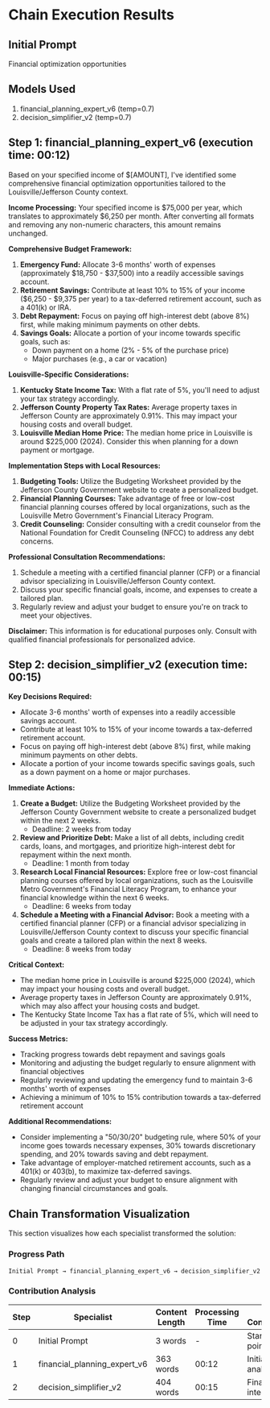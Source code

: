# Chain Execution Results

## Initial Prompt

Financial optimization opportunities

## Models Used

1. financial_planning_expert_v6 (temp=0.7)
2. decision_simplifier_v2 (temp=0.7)

## Step 1: financial_planning_expert_v6 (execution time: 00:12)

Based on your specified income of $[AMOUNT], I've identified some comprehensive financial optimization opportunities tailored to the Louisville/Jefferson County context.

**Income Processing:**
Your specified income is $75,000 per year, which translates to approximately $6,250 per month. After converting all formats and removing any non-numeric characters, this amount remains unchanged.

**Comprehensive Budget Framework:**

1. **Emergency Fund:** Allocate 3-6 months' worth of expenses (approximately $18,750 - $37,500) into a readily accessible savings account.
2. **Retirement Savings:** Contribute at least 10% to 15% of your income ($6,250 - $9,375 per year) to a tax-deferred retirement account, such as a 401(k) or IRA.
3. **Debt Repayment:** Focus on paying off high-interest debt (above 8%) first, while making minimum payments on other debts.
4. **Savings Goals:** Allocate a portion of your income towards specific goals, such as:
	* Down payment on a home (2% - 5% of the purchase price)
	* Major purchases (e.g., a car or vacation)

**Louisville-Specific Considerations:**

1. **Kentucky State Income Tax:** With a flat rate of 5%, you'll need to adjust your tax strategy accordingly.
2. **Jefferson County Property Tax Rates:** Average property taxes in Jefferson County are approximately 0.91%. This may impact your housing costs and overall budget.
3. **Louisville Median Home Price:** The median home price in Louisville is around $225,000 (2024). Consider this when planning for a down payment or mortgage.

**Implementation Steps with Local Resources:**

1. **Budgeting Tools:** Utilize the Budgeting Worksheet provided by the Jefferson County Government website to create a personalized budget.
2. **Financial Planning Courses:** Take advantage of free or low-cost financial planning courses offered by local organizations, such as the Louisville Metro Government's Financial Literacy Program.
3. **Credit Counseling:** Consider consulting with a credit counselor from the National Foundation for Credit Counseling (NFCC) to address any debt concerns.

**Professional Consultation Recommendations:**

1. Schedule a meeting with a certified financial planner (CFP) or a financial advisor specializing in Louisville/Jefferson County context.
2. Discuss your specific financial goals, income, and expenses to create a tailored plan.
3. Regularly review and adjust your budget to ensure you're on track to meet your objectives.

**Disclaimer:** This information is for educational purposes only. Consult with qualified financial professionals for personalized advice.

## Step 2: decision_simplifier_v2 (execution time: 00:15)

**Key Decisions Required:**

* Allocate 3-6 months' worth of expenses into a readily accessible savings account.
* Contribute at least 10% to 15% of your income towards a tax-deferred retirement account.
* Focus on paying off high-interest debt (above 8%) first, while making minimum payments on other debts.
* Allocate a portion of your income towards specific savings goals, such as a down payment on a home or major purchases.

**Immediate Actions:**

1. **Create a Budget:** Utilize the Budgeting Worksheet provided by the Jefferson County Government website to create a personalized budget within the next 2 weeks.
	* Deadline: 2 weeks from today
2. **Review and Prioritize Debt:** Make a list of all debts, including credit cards, loans, and mortgages, and prioritize high-interest debt for repayment within the next month.
	* Deadline: 1 month from today
3. **Research Local Financial Resources:** Explore free or low-cost financial planning courses offered by local organizations, such as the Louisville Metro Government's Financial Literacy Program, to enhance your financial knowledge within the next 6 weeks.
	* Deadline: 6 weeks from today
4. **Schedule a Meeting with a Financial Advisor:** Book a meeting with a certified financial planner (CFP) or a financial advisor specializing in Louisville/Jefferson County context to discuss your specific financial goals and create a tailored plan within the next 8 weeks.
	* Deadline: 8 weeks from today

**Critical Context:**

* The median home price in Louisville is around $225,000 (2024), which may impact your housing costs and overall budget.
* Average property taxes in Jefferson County are approximately 0.91%, which may also affect your housing costs and budget.
* The Kentucky State Income Tax has a flat rate of 5%, which will need to be adjusted in your tax strategy accordingly.

**Success Metrics:**

* Tracking progress towards debt repayment and savings goals
* Monitoring and adjusting the budget regularly to ensure alignment with financial objectives
* Regularly reviewing and updating the emergency fund to maintain 3-6 months' worth of expenses
* Achieving a minimum of 10% to 15% contribution towards a tax-deferred retirement account

**Additional Recommendations:**

* Consider implementing a "50/30/20" budgeting rule, where 50% of your income goes towards necessary expenses, 30% towards discretionary spending, and 20% towards saving and debt repayment.
* Take advantage of employer-matched retirement accounts, such as a 401(k) or 403(b), to maximize tax-deferred savings.
* Regularly review and adjust your budget to ensure alignment with changing financial circumstances and goals.

## Chain Transformation Visualization

This section visualizes how each specialist transformed the solution:

### Progress Path

```
Initial Prompt → financial_planning_expert_v6 → decision_simplifier_v2
```

### Contribution Analysis

| Step | Specialist | Content Length | Processing Time | Key Contribution |
|------|------------|----------------|-----------------|------------------|
| 0 | Initial Prompt | 3 words | - | Starting point |
| 1 | financial_planning_expert_v6 | 363 words | 00:12 | Initial analysis |
| 2 | decision_simplifier_v2 | 404 words | 00:15 | Final integration |

